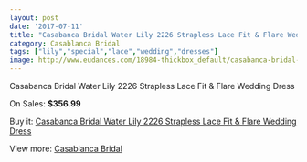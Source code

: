 ```yaml
---
layout: post
date: '2017-07-11'
title: "Casabanca Bridal Water Lily 2226 Strapless Lace Fit & Flare Wedding Dress"
category: Casablanca Bridal
tags: ["lily","special","lace","wedding","dresses"]
image: http://www.eudances.com/18984-thickbox_default/casabanca-bridal-water-lily-2226-strapless-lace-fit-flare-wedding-dress.jpg
---
```

Casabanca Bridal Water Lily 2226 Strapless Lace Fit & Flare Wedding Dress

On Sales: **$356.99**
<a href="https://www.eudances.com/en/casablanca-bridal/5644-casabanca-bridal-water-lily-2226-strapless-lace-fit-flare-wedding-dress.html"><amp-img layout="responsive" width="600" height="600" src="//www.eudances.com/18984-thickbox_default/casabanca-bridal-water-lily-2226-strapless-lace-fit-flare-wedding-dress.jpg" alt="Casabanca Bridal Water Lily 2226 Strapless Lace Fit & Flare Wedding Dress 0" /></a>
<a href="https://www.eudances.com/en/casablanca-bridal/5644-casabanca-bridal-water-lily-2226-strapless-lace-fit-flare-wedding-dress.html"><amp-img layout="responsive" width="600" height="600" src="//www.eudances.com/18987-thickbox_default/casabanca-bridal-water-lily-2226-strapless-lace-fit-flare-wedding-dress.jpg" alt="Casabanca Bridal Water Lily 2226 Strapless Lace Fit & Flare Wedding Dress 1" /></a>
<a href="https://www.eudances.com/en/casablanca-bridal/5644-casabanca-bridal-water-lily-2226-strapless-lace-fit-flare-wedding-dress.html"><amp-img layout="responsive" width="600" height="600" src="//www.eudances.com/18986-thickbox_default/casabanca-bridal-water-lily-2226-strapless-lace-fit-flare-wedding-dress.jpg" alt="Casabanca Bridal Water Lily 2226 Strapless Lace Fit & Flare Wedding Dress 2" /></a>
<a href="https://www.eudances.com/en/casablanca-bridal/5644-casabanca-bridal-water-lily-2226-strapless-lace-fit-flare-wedding-dress.html"><amp-img layout="responsive" width="600" height="600" src="//www.eudances.com/18985-thickbox_default/casabanca-bridal-water-lily-2226-strapless-lace-fit-flare-wedding-dress.jpg" alt="Casabanca Bridal Water Lily 2226 Strapless Lace Fit & Flare Wedding Dress 3" /></a>

Buy it: [Casabanca Bridal Water Lily 2226 Strapless Lace Fit & Flare Wedding Dress](https://www.eudances.com/en/casablanca-bridal/5644-casabanca-bridal-water-lily-2226-strapless-lace-fit-flare-wedding-dress.html "Casabanca Bridal Water Lily 2226 Strapless Lace Fit & Flare Wedding Dress")

View more: [Casablanca Bridal](https://www.eudances.com/en/4-casablanca-bridal "Casablanca Bridal")